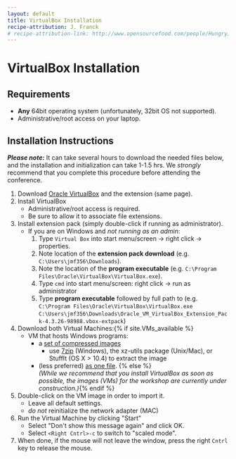 ```yaml
---
layout: default
title: VirtualBox Installation
recipe-attribution: J. Franck
# recipe-attribution-link: http://www.opensourcefood.com/people/HungryJenny/recipes/soft-christmas-gingerbread-cookies
---
```

# VirtualBox Installation
## Requirements
* **Any** 64bit operating system (unfortunately, 32bit OS not supported).
* Administrative/root access on your laptop.

## Installation Instructions

***Please note:*** It can take several hours to download the needed files below, and the installation and initialization can take 1-1.5 hrs.
We *strongly* recommend that you complete this procedure before attending the conference.

1. Download [Oracle VirtualBox](https://www.virtualbox.org/wiki/Downloads) and the extension (same page).
1. Install VirtualBox
    * Administrative/root access is required.
    * Be sure to allow it to associate file extensions.
1. Install extension pack (simply double-click if running as administrator).
    * If you are on Windows and *not running as an admin*:
        1. Type `Virtual Box` into start menu/screen → right click → properties.
        1. Note location of the **extension pack download** (e.g. `C:\Users\jmf356\Downloads`).
        1. Note the location of the **program executable** (e.g. `C:\Program Files\Oracle\VirtualBox\VirtualBox.exe`).
        1. Type `cmd` into start menu/screen: right click → run as administrator
        1. Type **program executable** followed by full path to (e.g. `C:\Program Files\Oracle\VirtualBox\VirtualBox.exe` `C:\Users\jmf356\Downloads\Oracle_VM_VirtualBox_Extension_Pack-4.3.26-98988.vbox-extpack`)
1. Download both Virtual Machines<a name="download"></a>:{% if site.VMs_available %}
    * VM that hosts Windows programs:
        * a [set of compressed images]()
            * use [7zip](http://www.7-zip.org/) (Windows), the xz-utils package (Unix/Mac), or StuffIt (OS X > 10.4) to extract the image
        * (less preferred) [as one file]().
{% else %}  
*(While we recommend that you install VirtualBox as soon as possible, the images (VMs) for the workshop are currently under construction.)*{% endif %}
1. Double-click on the VM image in order to import it.
    * Leave all default settings.
    * *do not* reinitialize the network adapter (MAC)
1. Run the Virtual Machine by clicking "Start"
    * Select "Don't show this message again" and click OK.
    * Select `<Right Cntrl>-c` to switch to "scaled mode".
1. When done, if the mouse will not leave the window, press the right `Cntrl` key to release the mouse.
